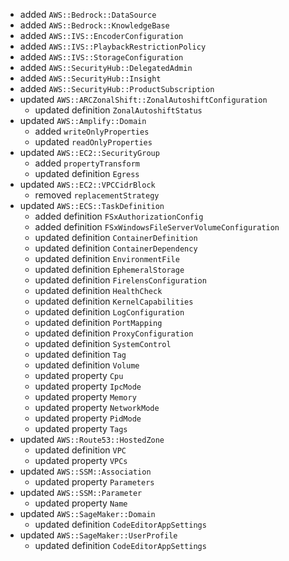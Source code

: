 - added `AWS::Bedrock::DataSource`
- added `AWS::Bedrock::KnowledgeBase`
- added `AWS::IVS::EncoderConfiguration`
- added `AWS::IVS::PlaybackRestrictionPolicy`
- added `AWS::IVS::StorageConfiguration`
- added `AWS::SecurityHub::DelegatedAdmin`
- added `AWS::SecurityHub::Insight`
- added `AWS::SecurityHub::ProductSubscription`
- updated `AWS::ARCZonalShift::ZonalAutoshiftConfiguration`
  - updated definition `ZonalAutoshiftStatus`
- updated `AWS::Amplify::Domain`
  - added `writeOnlyProperties`
  - updated `readOnlyProperties`
- updated `AWS::EC2::SecurityGroup`
  - added `propertyTransform`
  - updated definition `Egress`
- updated `AWS::EC2::VPCCidrBlock`
  - removed `replacementStrategy`
- updated `AWS::ECS::TaskDefinition`
  - added definition `FSxAuthorizationConfig`
  - added definition `FSxWindowsFileServerVolumeConfiguration`
  - updated definition `ContainerDefinition`
  - updated definition `ContainerDependency`
  - updated definition `EnvironmentFile`
  - updated definition `EphemeralStorage`
  - updated definition `FirelensConfiguration`
  - updated definition `HealthCheck`
  - updated definition `KernelCapabilities`
  - updated definition `LogConfiguration`
  - updated definition `PortMapping`
  - updated definition `ProxyConfiguration`
  - updated definition `SystemControl`
  - updated definition `Tag`
  - updated definition `Volume`
  - updated property `Cpu`
  - updated property `IpcMode`
  - updated property `Memory`
  - updated property `NetworkMode`
  - updated property `PidMode`
  - updated property `Tags`
- updated `AWS::Route53::HostedZone`
  - updated definition `VPC`
  - updated property `VPCs`
- updated `AWS::SSM::Association`
  - updated property `Parameters`
- updated `AWS::SSM::Parameter`
  - updated property `Name`
- updated `AWS::SageMaker::Domain`
  - updated definition `CodeEditorAppSettings`
- updated `AWS::SageMaker::UserProfile`
  - updated definition `CodeEditorAppSettings`

